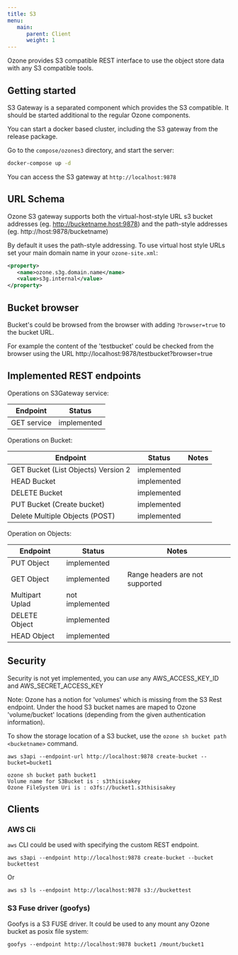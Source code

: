 ```yaml
---
title: S3
menu:
   main:
      parent: Client
      weight: 1
---
```


<!---
  Licensed to the Apache Software Foundation (ASF) under one or more
  contributor license agreements.  See the NOTICE file distributed with
  this work for additional information regarding copyright ownership.
  The ASF licenses this file to You under the Apache License, Version 2.0
  (the "License"); you may not use this file except in compliance with
  the License.  You may obtain a copy of the License at

      http://www.apache.org/licenses/LICENSE-2.0

  Unless required by applicable law or agreed to in writing, software
  distributed under the License is distributed on an "AS IS" BASIS,
  WITHOUT WARRANTIES OR CONDITIONS OF ANY KIND, either express or implied.
  See the License for the specific language governing permissions and
  limitations under the License.
-->

Ozone provides S3 compatible REST interface to use the object store data with any S3 compatible tools.

## Getting started

S3 Gateway is a separated component which provides the S3 compatible. It should be started additional to the regular Ozone components.

You can start a docker based cluster, including the S3 gateway from the release package.

Go to the `compose/ozones3` directory, and start the server:

```bash
docker-compose up -d
```

You can access the S3 gateway at `http://localhost:9878`

## URL Schema

Ozone S3 gateway supports both the virtual-host-style URL s3 bucket addresses (eg. http://bucketname.host:9878) and the path-style addresses (eg. http://host:9878/bucketname)

By default it uses the path-style addressing. To use virtual host style URLs set your main domain name in your `ozone-site.xml`:

```xml
<property>
   <name>ozone.s3g.domain.name</name>
   <value>s3g.internal</value>
</property>
```

## Bucket browser

Bucket's could be browsed from the browser with adding `?browser=true` to the bucket URL.

For example the content of the 'testbucket' could be checked from the browser using the URL http://localhost:9878/testbucket?browser=true


## Implemented REST endpoints

Operations on S3Gateway service:

Endpoint    | Status      |
------------|-------------|
GET service | implemented |

Operations on Bucket:

Endpoint                            | Status      | Notes
------------------------------------|-------------|---------------
GET Bucket (List Objects) Version 2 | implemented |
HEAD Bucket                         | implemented |
DELETE Bucket                       | implemented |
PUT Bucket (Create bucket)          | implemented |
Delete Multiple Objects (POST)      | implemented |

Operation on Objects:

Endpoint                            | Status          | Notes
------------------------------------|-----------------|---------------
PUT Object                          | implemented     |
GET Object                          | implemented     | Range headers are not supported
Multipart Uplad                     | not implemented |
DELETE Object                       | implemented     |
HEAD Object                         | implemented     |


## Security

Security is not yet implemented, you can *use* any AWS_ACCESS_KEY_ID and AWS_SECRET_ACCESS_KEY

Note: Ozone has a notion for 'volumes' which is missing from the S3 Rest endpoint. Under the hood S3 bucket names are maped to Ozone 'volume/bucket' locations (depending from the given authentication information).

To show the storage location of a S3 bucket, use the `ozone sh bucket path <bucketname>` command.

```
aws s3api --endpoint-url http://localhost:9878 create-bucket --bucket=bucket1

ozone sh bucket path bucket1
Volume name for S3Bucket is : s3thisisakey
Ozone FileSystem Uri is : o3fs://bucket1.s3thisisakey
```

## Clients

### AWS Cli

`aws` CLI could be used with specifying the custom REST endpoint.

```
aws s3api --endpoint http://localhost:9878 create-bucket --bucket buckettest
```

Or

```
aws s3 ls --endpoint http://localhost:9878 s3://buckettest
```

### S3 Fuse driver (goofys)

Goofys is a S3 FUSE driver. It could be used to any mount any Ozone bucket as posix file system:


```
goofys --endpoint http://localhost:9878 bucket1 /mount/bucket1
```
